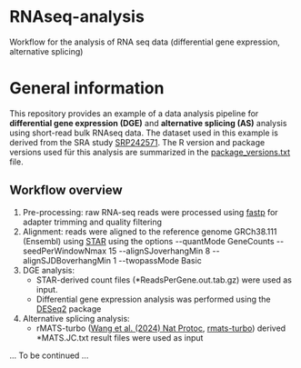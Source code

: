 # RNAseq-analysis
Workflow for the analysis of RNA seq data (differential gene expression, alternative splicing)

# General information
This repository provides an example of a data analysis pipeline for **differential gene expression (DGE)** and **alternative splicing (AS)** analysis using short-read bulk RNAseq data.
The dataset used in this example is derived from the SRA study [SRP242571](https://www.ncbi.nlm.nih.gov/sra/?term=SRP242571). 
The R version and package versions used für this analysis are summarized in the [package_versions.txt](https://github.com/stefan-meinke/RNAseq-analysis/blob/main/results/package_versions.txt) file.

## Workflow overview
1. Pre-processing: raw RNA-seq reads were processed using [fastp](https://github.com/OpenGene/fastp) for adapter trimming and quality filtering
2. Alignment: reads were aligned to the reference genome GRCh38.111 (Ensembl) using [STAR](https://github.com/alexdobin/STAR) using the options --quantMode GeneCounts --seedPerWindowNmax 15 --alignSJoverhangMin 8 --alignSJDBoverhangMin 1 --twopassMode Basic
4. DGE analysis:
   - STAR-derived count files (*ReadsPerGene.out.tab.gz) were used as input.
   - Differential gene expression analysis was performed using the [DESeq2](https://bioconductor.org/packages/devel/bioc/vignettes/DESeq2/inst/doc/DESeq2.html) package
5. Alternative splicing analysis:
   - rMATS-turbo ([Wang et al. (2024) Nat Protoc](https://www.nature.com/articles/s41596-023-00944-2#citeas), [rmats-turbo](https://github.com/Xinglab/rmats-turbo)) derived *MATS.JC.txt result files were used as input
   
... To be continued ...
